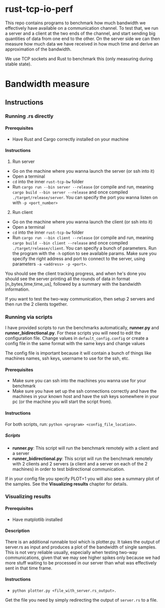 # rust-tcp-io-perf

This repo contains programs to benchmark how much bandwidth we effectively have available on a communication channel.
To test that, we run a server and a client at the two ends of the channel, and start sending big quantities of data from one end to the other. On the server side we can then measure how much data we have received in how much time and derive an approximation of the bandwidth.

We use TCP sockets and Rust to benchmark this (only measuring during stable state).

# Bandwidth measure

## Instructions

### Running .rs directly
#### Prerequisites
- Have Rust and Cargo correctly installed on your machine
#### Instructions

1) Run server
- Go on the machine where you wanna launch the server (or ssh into it)
- Open a terminal
- `cd` into the inner `rust-tcp-bw` folder
- Run `cargo run --bin server --release` (or compile and run, meaning `cargo build --bin server --release` and once compiled `./target/release/server`. You can specify the port you wanna listen on with `-p <port_number>`

2) Run client
- Go on the machine where you wanna launch the client (or ssh into it)
- Open a terminal
- `cd` into the inner `rust-tcp-bw` folder
- Run `cargo run --bin client --release` (or compile and run, meaning `cargo build --bin client --release` and once compiled `./target/release/client`. You can specify a bunch of parameters. Run the program with the `-h` option to see available params. Make sure you specify the right address and port to connect to the server, using parameters `-a <address> -p <port>`.

You should see the client tracking progress, and when he's done you should see the server printing all the rounds of data in format [n_bytes,time,time_us], followed by a summary with the bandwidth information.

If you want to test the two-way communication, then setup 2 servers and then run the 2 clients together.

### Running via scripts

I have provided scripts to run the benchmarks automatically, <strong>runner.py</strong> and <strong>runner_bidirectional.py</strong>.
For these scripts you will need to edit the configuration file. Change values in `default_config.config` or create a config file in the same format with the same keys and change values

The config file is important because it will contain a bunch of things like machines names, ssh keys, username to use for the ssh, etc.

#### Prerequisites
- Make sure you can ssh into the machines you wanna use for your benchmark
- Make sure you have set up the ssh connections correctly and have the machines in your known host and have the ssh keys somewhere in your pc (or the machine you will start the script from).

#### Instructions
For both scripts, run: `python <program> <config_file_location>`.

##### Scripts
- <strong>runner.py</strong>: This script will run the benchmark remotely with a client and a server
- <strong>runner_bidirectional.py</strong>: This script will run the benchmark remotely with 2 clients and 2 servers (a client and a server on each of the 2 machines) in order to test bidirectional communication.

If in your config file you specify PLOT=1 you will also see a summary plot of the samples. See the <strong>Visualizing results</strong> chapter for details.

### Visualizing results

#### Prerequisites
- Have matplotlib installed

#### Description

There is an additional runnable tool which is <string>plotter.py</strong>. It takes the output of server.rs as input and produces a plot of the bandwidth of single samples. This is not very reliable usually, especially when testing two-way communications, given that we may see higher spikes only because we had more stuff waiting to be processed in our server than what was effectively sent in that time frame.
  
#### Instructions
- `python plotter.py <file_with_server.rs_output>.`

Get the file you need by simply redirecting the output of `server.rs` to a file.
